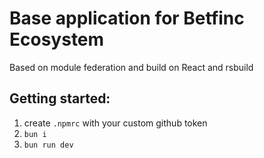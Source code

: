 # Base application for Betfinc Ecosystem

Based on module federation and build on React and rsbuild



## Getting started:
1. create `.npmrc` with your custom github token
2. ```bun i```
3. ```bun run dev```
